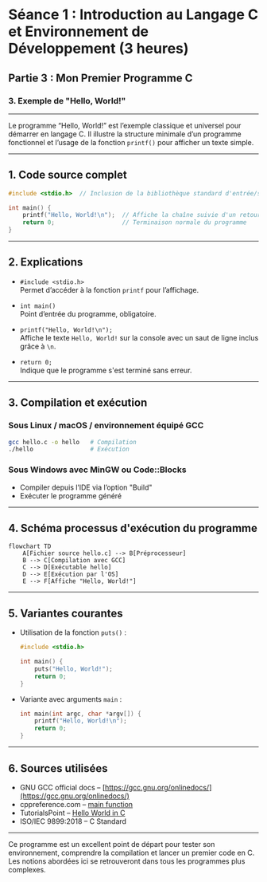 # Séance 1 : Introduction au Langage C et Environnement de Développement (3 heures)

## Partie 3 : Mon Premier Programme C

### 3. Exemple de "Hello, World!"

---

Le programme “Hello, World!” est l’exemple classique et universel pour démarrer en langage C. Il illustre la structure minimale d’un programme fonctionnel et l’usage de la fonction `printf()` pour afficher un texte simple.

---

## 1. Code source complet

```c
#include <stdio.h>  // Inclusion de la bibliothèque standard d'entrée/sortie

int main() {
    printf("Hello, World!\n");  // Affiche la chaîne suivie d'un retour à la ligne
    return 0;                   // Terminaison normale du programme
}
```

---

## 2. Explications

- `#include <stdio.h>`  
  Permet d’accéder à la fonction `printf` pour l’affichage.

- `int main()`  
  Point d’entrée du programme, obligatoire.

- `printf("Hello, World!\n");`  
  Affiche le texte `Hello, World!` sur la console avec un saut de ligne inclus grâce à `\n`.

- `return 0;`  
  Indique que le programme s'est terminé sans erreur.

---

## 3. Compilation et exécution

### Sous Linux / macOS / environnement équipé GCC

```bash
gcc hello.c -o hello   # Compilation
./hello                # Exécution
```

### Sous Windows avec MinGW ou Code::Blocks

- Compiler depuis l’IDE via l’option "Build"
- Exécuter le programme généré

---

## 4. Schéma processus d'exécution du programme

```mermaid
flowchart TD
    A[Fichier source hello.c] --> B[Préprocesseur]
    B --> C[Compilation avec GCC]
    C --> D[Exécutable hello]
    D --> E[Exécution par l'OS]
    E --> F[Affiche "Hello, World!"]
```

---

## 5. Variantes courantes

- Utilisation de la fonction `puts()` :

  ```c
  #include <stdio.h>

  int main() {
      puts("Hello, World!");
      return 0;
  }
  ```

- Variante avec arguments `main` :

  ```c
  int main(int argc, char *argv[]) {
      printf("Hello, World!\n");
      return 0;
  }
  ```

---

## 6. Sources utilisées

- GNU GCC official docs – [https://gcc.gnu.org/onlinedocs/](https://gcc.gnu.org/onlinedocs/)  
- cppreference.com – [main function](https://en.cppreference.com/w/c/program/main)  
- TutorialsPoint – [Hello World in C](https://www.tutorialspoint.com/cprogramming/c_hello_world_program.htm)  
- ISO/IEC 9899:2018 – C Standard

---

Ce programme est un excellent point de départ pour tester son environnement, comprendre la compilation et lancer un premier code en C. Les notions abordées ici se retrouveront dans tous les programmes plus complexes.